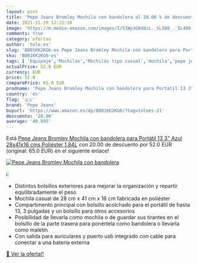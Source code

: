 ```yaml
---
layout: post
title: 'Pepe Jeans Bromley Mochila con bandolera al 20.00 % de descuento'
date: 2021-11-29 12:22:10
image: 'https://m.media-amazon.com/images/I/51Wp3G0ddcL._SL500_._SL400_.jpg'
comments: true
category: ofertas
author: 'tole.es'
slug: 'B081KK2KG6-es Pepe Jeans Bromley Mochila con bandolera para Portátil 13...'
sku: 'B081KK2KG6-es'
tags: [ 'Equipaje','Mochilas','Mochilas tipo casual','mochila','pepe jeans', ]
actualPrice: 52.0 EUR
currency: EUR
price: 52.0
comparePrice: 65.0 EUR
prodname: 'Pepe Jeans Bromley Mochila con bandolera para Portátil 13 3" Azul 28x41x16 cms Poliéster 1.84L'
country: 'es'
flag: '🇪🇸'
brand: 'Pepe Jeans'
buyurl: 'https://www.amazon.es/dp/B081KK2KG6/?tag=tolees-21'
descuento: '20.00'
average: '40.995'
---
```


Está [Pepe Jeans Bromley Mochila con bandolera para Portátil 13 3" Azul 28x41x16 cms Poliéster 1.84L](https://www.amazon.es/dp/B081KK2KG6/?tag=tolees-21) con 20.00 de descuento por 52.0 EUR (original: 65.0 EUR) en el siguiente enlace!

[![Pepe Jeans Bromley Mochila con bandolera](https://m.media-amazon.com/images/I/51Wp3G0ddcL._SL500_._SL400_.jpg)](https://www.amazon.es/dp/B081KK2KG6/?tag=tolees-21)

ℹ️:

- Distintos bolsillos exteriores para mejorar la organización y repartir equilibradamente el peso
- Mochila casual de 28 cm x 41 cm x 16 cm fabricada en poliéster
- Compartimento principal con bolsillo acolchado para el portátil de hasta 13, 3 pulgadas y un bolsillo para otros accesorios
- Posibilidad de llevarla como mochila o de guardar sus tirantes en el bolsillo de la parte trasera para ponértela como bandolera o llevarla como maletín
- Con salida para auriculares y puerto usb integrado con cable para conectar a una batería externa

[🛒 Ver la oferta!!](https://www.amazon.es/dp/B081KK2KG6/?tag=tolees-21)
